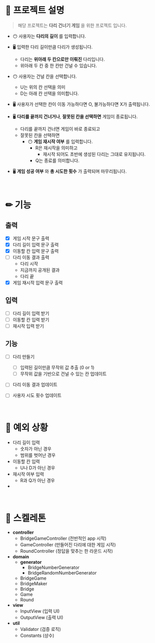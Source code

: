 # 👏 프로젝트 설명

> 해당 프로젝트는 __다리 건너기 게임__ 을 위한 프로젝트 입니다.

- 😶 사용자는 __다리의 길이__ 를 입력합니다.

- 🖥 입력한 다리 길이만큼 다리가 생성됩니다.
    - 다리는 __위아래 두 칸으로만 이뤄진__ 다리입니다.
    - 위아래 두 칸 중 한 칸만 건널 수 있습니다.
  
- 😶 사용자는 건널 칸을 선택합니다.
  - U는 위의 칸 선택을 의미
  - D는 아래 칸 선택을 의미합니다.
  
- 🖥 사용자가 선택한 칸이 이동 가능하다면 O, 불가능하다면 X가 출력됩니다.

- 🖥 __다리를 끝까지 건너거나__, __잘못된 칸을 선택하면__ 게임이 종료됩니다.
  - 다리를 끝까지 건너면 게임이 바로 종료되고
  - 잘못된 칸을 선택하면 
    - 😶 __게임 재시작 여부__ 를 입력합니다.
      - R은 재시작을 의미하고
        - 재시작 되어도 초반에 생성된 다리는 그대로 유지됩니다.
      - Q는 종료를 의미합니다.

- 🖥 __게임 성공 여부__ 와 __총 시도한 횟수__ 가 출력되며 마무리됩니다.

<br>

# ✏ 기능
## 출력
- [X] 게임 시작 문구 출력
- [X] 다리 길이 입력 문구 출력
- [X] 이동할 칸 입력 문구 출력
- [ ] 다리 이동 결과 출력
  - 다리 시작
  - 지금까지 공개된 결과
  - 다리 끝
- [X] 게임 재시작 입력 문구 출력

## 입력
- [ ] 다리 길이 입력 받기
- [ ] 이동할 칸 입력 받기
- [ ] 재시작 입력 받기

## 기능

- [ ] 다리 만들기
  - [ ] 입력된 길이만큼 무작위 값 추출 (0 or 1)
  - [ ] 무작위 값을 기반으로 건널 수 있는 칸 업데이트
- [ ] 다리 이동 결과 업데이트
- [ ] 사용자 시도 횟수 업데이트


<br>

# 🚫 예외 상황
- 다리 길이 입력
  - 숫자가 아닌 경우
  - 범위를 벗어난 경우
- 이동할 칸 입력
  - U나 D가 아닌 경우
- 재시작 여부 입력
  - R과 Q가 아닌 경우
- 

<br>

# 🦴 스켈레톤
- __controller__
  - BridgeGameController (전반적인 app 시작)
  - GameController (만들어진 다리에 대한 게임 시작)
  - RoundController (정답을 맞추는 한 라운드 시작)
- __domain__
  - __generator__
    - BridgeNumberGenerator 
    - BridgeRandomNumberGenerator
  - BridgeGame
  - BridgeMaker
  - Bridge 
  - Game
  - Round
- __view__
  - InputView (입력 UI)
  - OutputView (출력 UI)
- __util__
  - Validator (검증 로직)
  - Constants (상수)